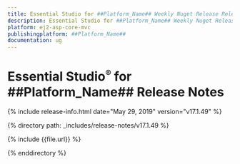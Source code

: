 ```yaml
---
title: Essential Studio for ##Platform_Name## Weekly Nuget Release Release Notes  
description: Essential Studio for ##Platform_Name## Weekly Nuget Release Release Notes  
platform: ej2-asp-core-mvc
publishingplatform: ##Platform_Name##
documentation: ug
---
```


# Essential Studio<sup style="font-size:70%">&reg;</sup> for  ##Platform_Name##  Release Notes  

{% include release-info.html date="May 29, 2019"   version="v17.1.49"  %} 

{% directory path: _includes/release-notes/v17.1.49 %}

{% include {{file.url}} %}

{% enddirectory %}
